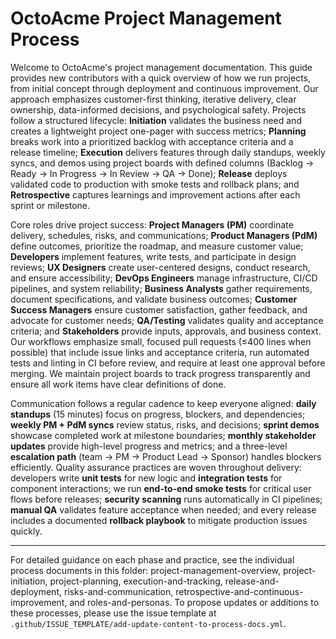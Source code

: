 # OctoAcme Project Management Process

Welcome to OctoAcme's project management documentation. This guide provides new contributors with a quick overview of how we run projects, from initial concept through deployment and continuous improvement. Our approach emphasizes customer-first thinking, iterative delivery, clear ownership, data-informed decisions, and psychological safety. Projects follow a structured lifecycle: **Initiation** validates the business need and creates a lightweight project one-pager with success metrics; **Planning** breaks work into a prioritized backlog with acceptance criteria and a release timeline; **Execution** delivers features through daily standups, weekly syncs, and demos using project boards with defined columns (Backlog → Ready → In Progress → In Review → QA → Done); **Release** deploys validated code to production with smoke tests and rollback plans; and **Retrospective** captures learnings and improvement actions after each sprint or milestone.

Core roles drive project success: **Project Managers (PM)** coordinate delivery, schedules, risks, and communications; **Product Managers (PdM)** define outcomes, prioritize the roadmap, and measure customer value; **Developers** implement features, write tests, and participate in design reviews; **UX Designers** create user-centered designs, conduct research, and ensure accessibility; **DevOps Engineers** manage infrastructure, CI/CD pipelines, and system reliability; **Business Analysts** gather requirements, document specifications, and validate business outcomes; **Customer Success Managers** ensure customer satisfaction, gather feedback, and advocate for customer needs; **QA/Testing** validates quality and acceptance criteria; and **Stakeholders** provide inputs, approvals, and business context. Our workflows emphasize small, focused pull requests (≤400 lines when possible) that include issue links and acceptance criteria, run automated tests and linting in CI before review, and require at least one approval before merging. We maintain project boards to track progress transparently and ensure all work items have clear definitions of done.

Communication follows a regular cadence to keep everyone aligned: **daily standups** (15 minutes) focus on progress, blockers, and dependencies; **weekly PM + PdM syncs** review status, risks, and decisions; **sprint demos** showcase completed work at milestone boundaries; **monthly stakeholder updates** provide high-level progress and metrics; and a three-level **escalation path** (team → PM → Product Lead → Sponsor) handles blockers efficiently. Quality assurance practices are woven throughout delivery: developers write **unit tests** for new logic and **integration tests** for component interactions; we run **end-to-end smoke tests** for critical user flows before releases; **security scanning** runs automatically in CI pipelines; **manual QA** validates feature acceptance when needed; and every release includes a documented **rollback playbook** to mitigate production issues quickly.

---

For detailed guidance on each phase and practice, see the individual process documents in this folder: project-management-overview, project-initiation, project-planning, execution-and-tracking, release-and-deployment, risks-and-communication, retrospective-and-continuous-improvement, and roles-and-personas. To propose updates or additions to these processes, please use the issue template at `.github/ISSUE_TEMPLATE/add-update-content-to-process-docs.yml`.
